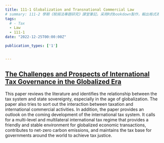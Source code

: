 ```yaml
---
title: 111-1 Globalization and Transnational Commercial Law 
# summary: 111-2 學期《稅捐法專題研究》課堂筆記。采用R的bookdown製作，輸出格式為bookdown::gitbook。
tags:
  # - Tax
  - Law
  - 111-1
date: "2022-12-25T00:00:00Z"

publication_types: ['1']


---
```


## [The Challenges and Prospects of International Tax Governance in the Globalized Era](R10A21126.pdf)


This paper reviews the literature and identifies the relationship between the tax system and state sovereignty, especially in the age of globalization. The paper also tries to sort out the interaction between taxation and international commercial activities. In addition, the paper provides an outlook on the coming development of the international tax system. It calls for a multi-level and multilateral international tax regime that provides a friendly and stable environment for globalized economic transactions, contributes to net-zero carbon emissions, and maintains the tax base for governments around the world to achieve tax justice.